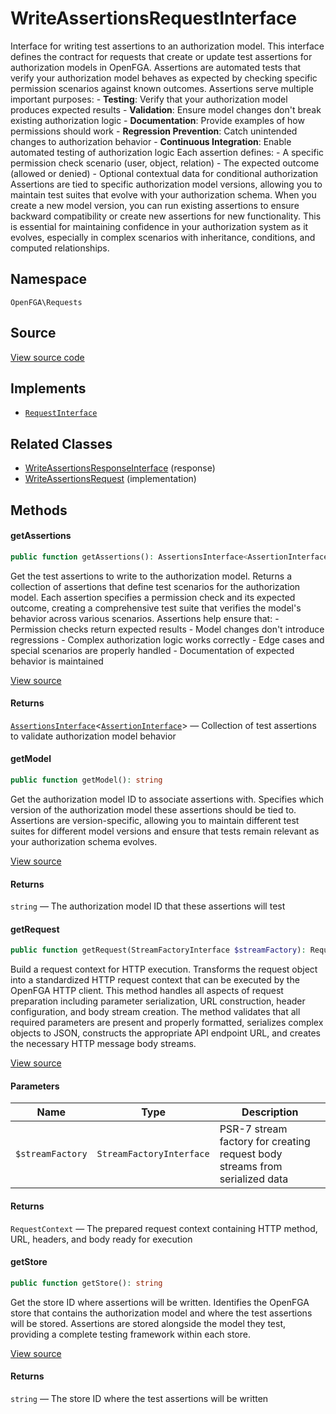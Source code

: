 # WriteAssertionsRequestInterface

Interface for writing test assertions to an authorization model. This interface defines the contract for requests that create or update test assertions for authorization models in OpenFGA. Assertions are automated tests that verify your authorization model behaves as expected by checking specific permission scenarios against known outcomes. Assertions serve multiple important purposes: - **Testing**: Verify that your authorization model produces expected results - **Validation**: Ensure model changes don&#039;t break existing authorization logic - **Documentation**: Provide examples of how permissions should work - **Regression Prevention**: Catch unintended changes to authorization behavior - **Continuous Integration**: Enable automated testing of authorization logic Each assertion defines: - A specific permission check scenario (user, object, relation) - The expected outcome (allowed or denied) - Optional contextual data for conditional authorization Assertions are tied to specific authorization model versions, allowing you to maintain test suites that evolve with your authorization schema. When you create a new model version, you can run existing assertions to ensure backward compatibility or create new assertions for new functionality. This is essential for maintaining confidence in your authorization system as it evolves, especially in complex scenarios with inheritance, conditions, and computed relationships.

## Namespace
`OpenFGA\Requests`

## Source
[View source code](https://github.com/evansims/openfga-php/blob/main/src/Requests/WriteAssertionsRequestInterface.php)

## Implements
* [`RequestInterface`](RequestInterface.md)

## Related Classes
* [WriteAssertionsResponseInterface](Responses/WriteAssertionsResponseInterface.md) (response)
* [WriteAssertionsRequest](Requests/WriteAssertionsRequest.md) (implementation)



## Methods

                                                            
#### getAssertions


```php
public function getAssertions(): AssertionsInterface<AssertionInterface>
```

Get the test assertions to write to the authorization model. Returns a collection of assertions that define test scenarios for the authorization model. Each assertion specifies a permission check and its expected outcome, creating a comprehensive test suite that verifies the model&#039;s behavior across various scenarios. Assertions help ensure that: - Permission checks return expected results - Model changes don&#039;t introduce regressions - Complex authorization logic works correctly - Edge cases and special scenarios are properly handled - Documentation of expected behavior is maintained

[View source](https://github.com/evansims/openfga-php/blob/main/src/Requests/WriteAssertionsRequestInterface.php#L62)


#### Returns
[`AssertionsInterface`](Models/Collections/AssertionsInterface.md)&lt;[`AssertionInterface`](Models/AssertionInterface.md)&gt; — Collection of test assertions to validate authorization model behavior
#### getModel


```php
public function getModel(): string
```

Get the authorization model ID to associate assertions with. Specifies which version of the authorization model these assertions should be tied to. Assertions are version-specific, allowing you to maintain different test suites for different model versions and ensure that tests remain relevant as your authorization schema evolves.

[View source](https://github.com/evansims/openfga-php/blob/main/src/Requests/WriteAssertionsRequestInterface.php#L74)


#### Returns
`string` — The authorization model ID that these assertions will test
#### getRequest


```php
public function getRequest(StreamFactoryInterface $streamFactory): RequestContext
```

Build a request context for HTTP execution. Transforms the request object into a standardized HTTP request context that can be executed by the OpenFGA HTTP client. This method handles all aspects of request preparation including parameter serialization, URL construction, header configuration, and body stream creation. The method validates that all required parameters are present and properly formatted, serializes complex objects to JSON, constructs the appropriate API endpoint URL, and creates the necessary HTTP message body streams.

[View source](https://github.com/evansims/openfga-php/blob/main/src/Requests/RequestInterface.php#L57)

#### Parameters
| Name | Type | Description |
|------|------|-------------|
| `$streamFactory` | `StreamFactoryInterface` | PSR-7 stream factory for creating request body streams from serialized data |

#### Returns
`RequestContext` — The prepared request context containing HTTP method, URL, headers, and body ready for execution
#### getStore


```php
public function getStore(): string
```

Get the store ID where assertions will be written. Identifies the OpenFGA store that contains the authorization model and where the test assertions will be stored. Assertions are stored alongside the model they test, providing a complete testing framework within each store.

[View source](https://github.com/evansims/openfga-php/blob/main/src/Requests/WriteAssertionsRequestInterface.php#L86)


#### Returns
`string` — The store ID where the test assertions will be written
